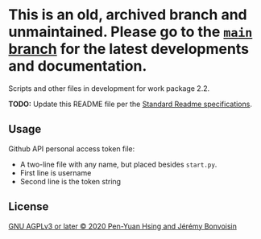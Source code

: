 # **This is an old, archived branch and unmaintained. Please go to the [`main` branch](https://github.com/OPEN-NEXT/wp2.2_dev/) for the latest developments and documentation.**

Scripts and other files in development for work package 2.2.

**TODO:** Update this README file per the [Standard Readme specifications](https://github.com/RichardLitt/standard-readme/blob/master/spec.md).

## Usage

Github API personal access token file:

* A two-line file with any name, but placed besides `start.py`.
* First line is username
* Second line is the token string

## License

[GNU AGPLv3 or later © 2020 Pen-Yuan Hsing and Jérémy Bonvoisin](../LICENSE)
